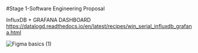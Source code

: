 #Stage 1-Software Engineering Proposal

InfluxDB + GRAFANA DASHBOARD
https://datalogd.readthedocs.io/en/latest/recipes/win_serial_influxdb_grafana.html


![Figma basics (1)](https://user-images.githubusercontent.com/124263652/236239072-c0fcc080-756f-4efd-9e24-2e5d5f78a83b.png)
